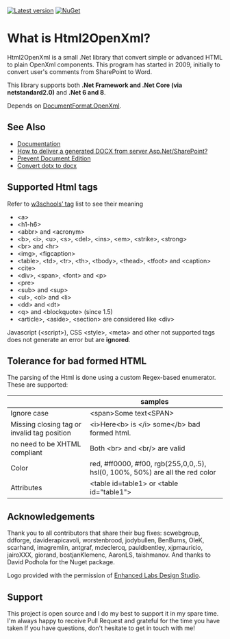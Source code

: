 [![Latest version](https://img.shields.io/nuget/v/HtmlToOpenXml.dll.svg)](https://www.nuget.org/packages/HtmlToOpenXml.dll)
[![NuGet](https://img.shields.io/nuget/dt/HtmlToOpenXml.dll.svg)]()

# What is Html2OpenXml?

Html2OpenXml is a small .Net library that convert simple or advanced HTML to plain OpenXml components. This program has started in 2009, initially to convert user's comments from SharePoint to Word.

This library supports both **.Net Framework and .Net Core (via netstandard2.0)** and **.Net 6 and 8**.

Depends on [DocumentFormat.OpenXml](https://www.nuget.org/packages/DocumentFormat.OpenXml/).

## See Also

* [Documentation](https://github.com/onizet/html2openxml/wiki)
* [How to deliver a generated DOCX from server Asp.Net/SharePoint?](https://github.com/onizet/html2openxml/wiki/Serves-a-generated-docx-from-the-server)
* [Prevent Document Edition](https://github.com/onizet/html2openxml/wiki/Prevent-Document-Edition)
* [Convert dotx to docx](https://github.com/onizet/html2openxml/wiki/Convert-.dotx-to-.docx)

## Supported Html tags

Refer to [w3schools’ tag](http://www.w3schools.com/tags/default.asp) list to see their meaning

* &lt;a&gt;
* &lt;h1-h6&gt;
* &lt;abbr&gt; and &lt;acronym&gt;
* &lt;b&gt;, &lt;i&gt;, &lt;u&gt;, &lt;s&gt;, &lt;del&gt;, &lt;ins&gt;, &lt;em&gt;, &lt;strike&gt;, &lt;strong&gt;
* &lt;br&gt; and &lt;hr&gt;
* &lt;img&gt;, &lt;figcaption&gt;
* &lt;table&gt;, &lt;td&gt;, &lt;tr&gt;, &lt;th&gt;, &lt;tbody&gt;, &lt;thead&gt;, &lt;tfoot&gt; and &lt;caption&gt;
* &lt;cite&gt;
* &lt;div&gt;, &lt;span&gt;, &lt;font&gt; and &lt;p&gt;
* &lt;pre&gt;
* &lt;sub&gt; and &lt;sup&gt;
* &lt;ul&gt;, &lt;ol&gt; and &lt;li&gt;
* &lt;dd&gt; and &lt;dt&gt;
* &lt;q&gt; and &lt;blockquote&gt; (since 1.5)
* &lt;article&gt;, &lt;aside&gt;, &lt;section&gt; are considered like &lt;div&gt;

Javascript (&lt;script&gt;), CSS &lt;style&gt;, &lt;meta&gt; and other not supported tags does not generate an error but are **ignored**.

## Tolerance for bad formed HTML

The parsing of the Html is done using a custom Regex-based enumerator. These are supported:

|   | samples |
| ------------- | ------------- |
| Ignore case | &lt;span&gt;Some text&lt;SPAN&gt; |
| Missing closing tag or invalid tag position | &lt;i&gt;Here&lt;b&gt; is &lt;/i&gt; some&lt;/b&gt; bad formed html. |
| no need to be XHTML compliant | Both &lt;br&gt; and &lt;br/&gt; are valid |
| Color | red, #ff0000, #f00, rgb(255,0,0,.5), hsl(0, 100%, 50%) are all the red color |
| Attributes | &lt;table id=table1&gt; or &lt;table id="table1"&gt; |

## Acknowledgements

Thank you to all contributors that share their bug fixes: scwebgroup, ddforge, daviderapicavoli, worstenbrood, jodybullen, BenBurns, OleK, scarhand, imagremlin, antgraf, mdeclercq, pauldbentley, xjpmauricio, jairoXXX, giorand, bostjanKlemenc, AaronLS, taishmanov.
And thanks to David Podhola for the Nuget package.

Logo provided with the permission of [Enhanced Labs Design Studio](http://www.enhancedlabs.com).

## Support

This project is open source and I do my best to support it in my spare time. I'm always happy to receive Pull Request and grateful for the time you have taken
If you have questions, don't hesitate to get in touch with me!
